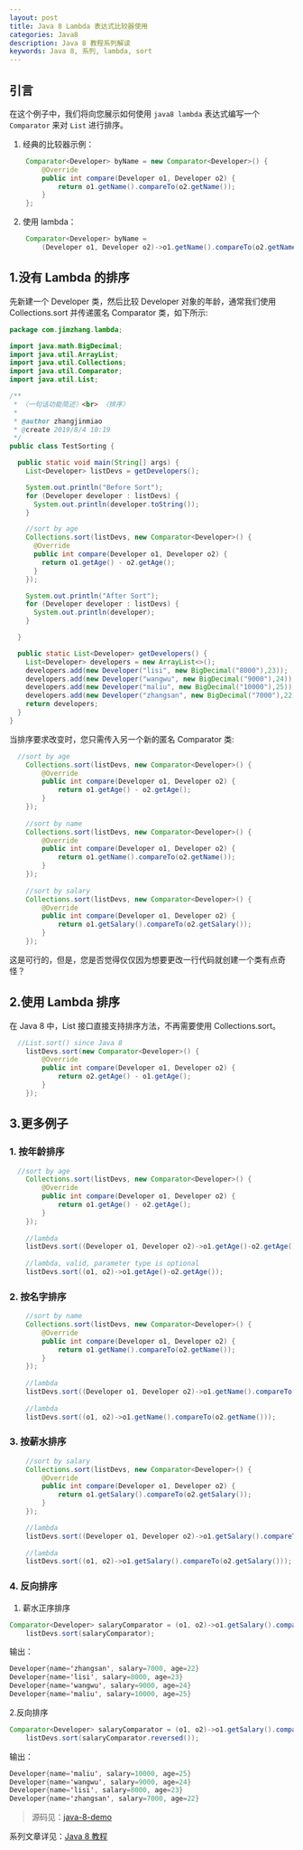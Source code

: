 ```yaml
---
layout: post
title: Java 8 Lambda 表达式比较器使用
categories: Java8
description: Java 8 教程系列解读
keywords: Java 8, 系列, lambda, sort
---
```

## 引言
在这个例子中，我们将向您展示如何使用 `java8 lambda` 表达式编写一个 `Comparator` 来对 `List` 进行排序。

1. 经典的比较器示例：
```java
	Comparator<Developer> byName = new Comparator<Developer>() {
		@Override
		public int compare(Developer o1, Developer o2) {
			return o1.getName().compareTo(o2.getName());
		}
	};
```

2. 使用 lambda：
```java
	Comparator<Developer> byName = 
		(Developer o1, Developer o2)->o1.getName().compareTo(o2.getName());
```

## 1.没有 Lambda 的排序

先新建一个 Developer 类，然后比较 Developer 对象的年龄，通常我们使用 Collections.sort 并传递匿名 Comparator 类，如下所示:

```java
package com.jimzhang.lambda;

import java.math.BigDecimal;
import java.util.ArrayList;
import java.util.Collections;
import java.util.Comparator;
import java.util.List;

/**
 * 〈一句话功能简述〉<br> 〈排序〉
 *
 * @author zhangjinmiao
 * @create 2019/8/4 10:19
 */
public class TestSorting {

  public static void main(String[] args) {
    List<Developer> listDevs = getDevelopers();

    System.out.println("Before Sort");
    for (Developer developer : listDevs) {
      System.out.println(developer.toString());
    }

    //sort by age
    Collections.sort(listDevs, new Comparator<Developer>() {
      @Override
      public int compare(Developer o1, Developer o2) {
        return o1.getAge() - o2.getAge();
      }
    });

    System.out.println("After Sort");
    for (Developer developer : listDevs) {
      System.out.println(developer);
    }

  }

  public static List<Developer> getDevelopers() {
    List<Developer> developers = new ArrayList<>();
    developers.add(new Developer("lisi", new BigDecimal("8000"),23));
    developers.add(new Developer("wangwu", new BigDecimal("9000"),24));
    developers.add(new Developer("maliu", new BigDecimal("10000"),25));
    developers.add(new Developer("zhangsan", new BigDecimal("7000"),22));
    return developers;
  }
}
```

当排序要求改变时，您只需传入另一个新的匿名 Comparator 类:
```java
  //sort by age
	Collections.sort(listDevs, new Comparator<Developer>() {
		@Override
		public int compare(Developer o1, Developer o2) {
			return o1.getAge() - o2.getAge();
		}
	});
	
	//sort by name	
	Collections.sort(listDevs, new Comparator<Developer>() {
		@Override
		public int compare(Developer o1, Developer o2) {
			return o1.getName().compareTo(o2.getName());
		}
	});
				
	//sort by salary
	Collections.sort(listDevs, new Comparator<Developer>() {
		@Override
		public int compare(Developer o1, Developer o2) {
			return o1.getSalary().compareTo(o2.getSalary());
		}
	});		
```
这是可行的，但是，您是否觉得仅仅因为想要更改一行代码就创建一个类有点奇怪？


## 2.使用 Lambda 排序
在 Java 8 中，List 接口直接支持排序方法，不再需要使用 Collections.sort。

```java
  //List.sort() since Java 8
	listDevs.sort(new Comparator<Developer>() {
		@Override
		public int compare(Developer o1, Developer o2) {
			return o2.getAge() - o1.getAge();
		}
	});	
```

## 3.更多例子
### 1. 按年龄排序
```java
  //sort by age
	Collections.sort(listDevs, new Comparator<Developer>() {
		@Override
		public int compare(Developer o1, Developer o2) {
			return o1.getAge() - o2.getAge();
		}
	});
	
	//lambda
	listDevs.sort((Developer o1, Developer o2)->o1.getAge()-o2.getAge());
	
	//lambda, valid, parameter type is optional
	listDevs.sort((o1, o2)->o1.getAge()-o2.getAge());
```

### 2. 按名字排序
```java
	//sort by name
	Collections.sort(listDevs, new Comparator<Developer>() {
		@Override
		public int compare(Developer o1, Developer o2) {
			return o1.getName().compareTo(o2.getName());
		}
	});
		
	//lambda
	listDevs.sort((Developer o1, Developer o2)->o1.getName().compareTo(o2.getName()));		
	
	//lambda
	listDevs.sort((o1, o2)->o1.getName().compareTo(o2.getName()));		

```

### 3. 按薪水排序
```java
	//sort by salary
	Collections.sort(listDevs, new Comparator<Developer>() {
		@Override
		public int compare(Developer o1, Developer o2) {
			return o1.getSalary().compareTo(o2.getSalary());
		}
	});				

	//lambda
	listDevs.sort((Developer o1, Developer o2)->o1.getSalary().compareTo(o2.getSalary()));
	
	//lambda
	listDevs.sort((o1, o2)->o1.getSalary().compareTo(o2.getSalary()));

```
### 4. 反向排序
1. 薪水正序排序

```java
Comparator<Developer> salaryComparator = (o1, o2)->o1.getSalary().compareTo(o2.getSalary());
	listDevs.sort(salaryComparator);
```
输出：
```java
Developer{name='zhangsan', salary=7000, age=22}
Developer{name='lisi', salary=8000, age=23}
Developer{name='wangwu', salary=9000, age=24}
Developer{name='maliu', salary=10000, age=25}
```
2.反向排序

```java
Comparator<Developer> salaryComparator = (o1, o2)->o1.getSalary().compareTo(o2.getSalary());
	listDevs.sort(salaryComparator.reversed());
```

输出：

```java
Developer{name='maliu', salary=10000, age=25}
Developer{name='wangwu', salary=9000, age=24}
Developer{name='lisi', salary=8000, age=23}
Developer{name='zhangsan', salary=7000, age=22}
```

>源码见：[java-8-demo](https://github.com/zhangjinmiao/java-8-demo)

系列文章详见：[Java 8 教程](http://zhangjinmiao.github.io/java8/2019/07/27/Java-8-Tutorials.html)